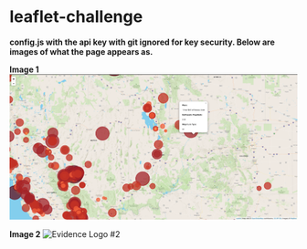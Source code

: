 # leaflet-challenge
**config.js with the api key with git ignored for key security. Below are images of what the page appears as.**

**Image 1**
![Evidence Logo #1](/image1.png)

**Image 2**
![Evidence Logo #2](/image2.png)
